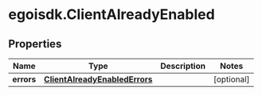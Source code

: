 # egoisdk.ClientAlreadyEnabled

## Properties

Name | Type | Description | Notes
------------ | ------------- | ------------- | -------------
**errors** | [**ClientAlreadyEnabledErrors**](ClientAlreadyEnabledErrors.md) |  | [optional] 


